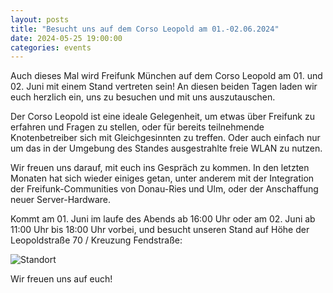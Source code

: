 ```yaml
---
layout: posts
title: "Besucht uns auf dem Corso Leopold am 01.-02.06.2024"
date: 2024-05-25 19:00:00
categories: events
---
```


Auch dieses Mal wird Freifunk München auf dem Corso Leopold am 01. und 02. Juni mit einem Stand vertreten sein! An diesen beiden Tagen laden wir euch herzlich ein, uns zu besuchen und mit uns auszutauschen.

Der Corso Leopold ist eine ideale Gelegenheit, um etwas über Freifunk zu erfahren und Fragen zu stellen, oder für bereits teilnehmende Knotenbetreiber sich mit Gleichgesinnten zu treffen. Oder auch einfach nur um das in der Umgebung des Standes ausgestrahlte freie WLAN zu nutzen.

Wir freuen uns darauf, mit euch ins Gespräch zu kommen. In den letzten Monaten hat sich wieder einiges getan, unter anderem mit der Integration der Freifunk-Communities von Donau-Ries und Ulm, oder der Anschaffung neuer Server-Hardware.

Kommt am 01. Juni im laufe des Abends ab 16:00 Uhr oder am 02. Juni ab 11:00 Uhr bis 18:00 Uhr vorbei, und besucht unseren Stand auf Höhe der Leopoldstraße 70 / Kreuzung Fendstraße:

![Standort](/assets/posts/2024-05-25-corsoleopold.png)

Wir freuen uns auf euch!
